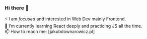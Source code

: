 ### Hi there 👋
 ⚡ I am _focused_ and interested in Web Dev mainly Frontend.
 <br>
 🌱 I’m currently learning React deeply and practicing JS all the time.
 <br>
 📫 How to reach me: [jakubdownarowicz.pl]

<!--
**kvbxss/kvbxss** is a ✨ _special_ ✨ repository because its `README.md` (this file) appears on your GitHub profile.

Here are some ideas to get you started:

- 🔭 I’m currently working on ...
- 🌱 I’m currently learning ...
- 👯 I’m looking to collaborate on ...
- 🤔 I’m looking for help with ...
- 💬 Ask me about ...
- 📫 How to reach me: ...
- 😄 Pronouns: ...
- ⚡ Fun fact: ...
-->
